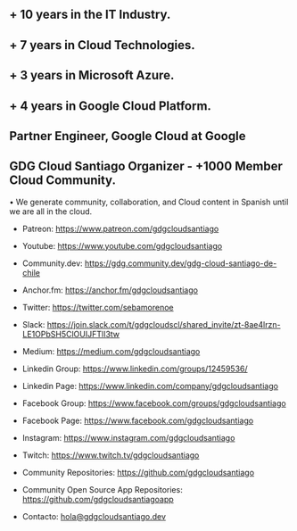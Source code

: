 ## + 10 years in the IT Industry.
## + 7 years in Cloud Technologies.
## + 3 years in Microsoft Azure.
## + 4 years in Google Cloud Platform.

## Partner Engineer, Google Cloud at Google

## GDG Cloud Santiago Organizer - +1000 Member Cloud Community.

• We generate community, collaboration, and Cloud content in Spanish until we are all in the cloud.

- Patreon: https://www.patreon.com/gdgcloudsantiago

- Youtube: https://www.youtube.com/gdgcloudsantiago

- Community.dev: https://gdg.community.dev/gdg-cloud-santiago-de-chile

- Anchor.fm: https://anchor.fm/gdgcloudsantiago

- Twitter: https://twitter.com/sebamorenoe

- Slack: https://join.slack.com/t/gdgcloudscl/shared_invite/zt-8ae4lrzn-LE1OPbSH5ClOUIJFTlI3tw

- Medium: https://medium.com/gdgcloudsantiago

- Linkedin Group: https://www.linkedin.com/groups/12459536/

- Linkedin Page: https://www.linkedin.com/company/gdgcloudsantiago

- Facebook Group: https://www.facebook.com/groups/gdgcloudsantiago

- Facebook Page: https://www.facebook.com/gdgcloudsantiago

- Instagram: https://www.instagram.com/gdgcloudsantiago

- Twitch: https://www.twitch.tv/gdgcloudsantiago

- Community Repositories: https://github.com/gdgcloudsantiago

- Community Open Source App Repositories: https://github.com/gdgcloudsantiagoapp

- Contacto: hola@gdgcloudsantiago.dev
